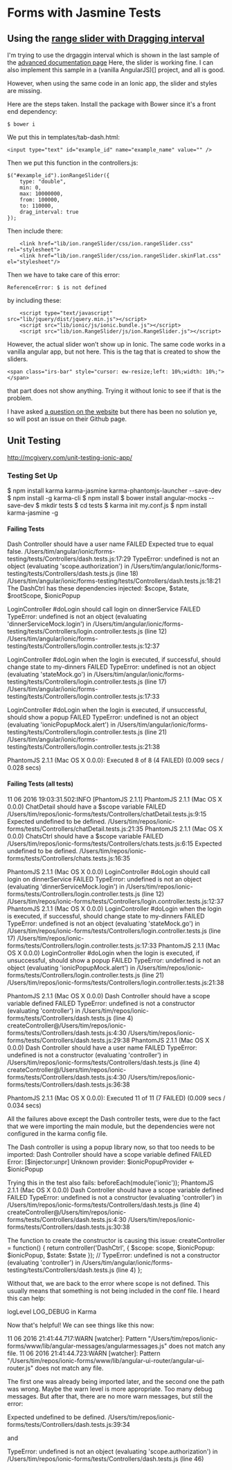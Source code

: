 # Forms with Jasmine Tests

## Using the [range slider with Dragging interval](http://ionden.com/a/plugins/ion.rangeSlider/demo_advanced.html)

I'm trying to use the drgaggin interval which is shown in the last sample of the [advanced documentation page](http://ionden.com/a/plugins/ion.rangeSlider/demo_advanced.html)
Here, the slider is working fine.  I can also implement this sample in a (vanilla AngularJS)[] project, and all is good.

However, when using the same code in an Ionic app, the slider and styles are missing.

Here are the steps taken.
Install the package with Bower since it's a front end dependency:
```
$ bower i 
```

We put this in templates/tab-dash.html:
```
<input type="text" id="example_id" name="example_name" value="" />
```

Then we put this function in the controllers.js:
```
$("#example_id").ionRangeSlider({
    type: "double",
    min: 0,
    max: 10000000,
    from: 100000,
    to: 110000,
    drag_interval: true
});
```

Then include there:
```
	<link href="lib/ion.rangeSlider/css/ion.rangeSlider.css" rel="stylesheet">
    <link href="lib/ion.rangeSlider/css/ion.rangeSlider.skinFlat.css" el="stylesheet"/>
```

Then we have to take care of this error:
```
ReferenceError: $ is not defined
```

by including these:
```
	<script type="text/javascript" src="lib/jquery/dist/jquery.min.js"></script>
    <script src="lib/ionic/js/ionic.bundle.js"></script>
    <script src="lib/ion.RangeSlider/js/ion.RangeSlider.js"></script>
```

However, the actual slider won’t show up in Ionic.
The same code works in a vanilla angular app, but not here.
This is the tag that is created to show the sliders.
```
<span class="irs-bar" style="cursor: ew-resize;left: 10%;width: 10%;"></span>

```
that part does not show anything.  Trying it without Ionic to see if that is the problem.

I have asked [a question on the website](http://ionden.com/a/plugins/ion.rangeSlider/en.html) but there has been no solution ye, so will post an issue on their Github page.


## Unit Testing
http://mcgivery.com/unit-testing-ionic-app/


### Testing Set Up
$ npm install karma karma-jasmine karma-phantomjs-launcher --save-dev
$ npm install -g karma-cli
$ npm install
$ bower install angular-mocks --save-dev
$ mkdir tests
$ cd tests
$ karma init my.conf.js
$ npm install karma-jasmine -g



#### Failing Tests

Dash Controller should have a user name FAILED
	Expected true to equal false.
	/Users/tim/angular/ionic/forms-testing/tests/Controllers/dash.tests.js:17:29
	TypeError: undefined is not an object (evaluating 'scope.authorization') in /Users/tim/angular/ionic/forms-testing/tests/Controllers/dash.tests.js (line 18)
	/Users/tim/angular/ionic/forms-testing/tests/Controllers/dash.tests.js:18:21
The DashCtrl has these dependencies injected:
$scope, $state, $rootScope, $ionicPopup


LoginController #doLogin should call login on dinnerService FAILED
	TypeError: undefined is not an object (evaluating 'dinnerServiceMock.login') in /Users/tim/angular/ionic/forms-testing/tests/Controllers/login.controller.tests.js (line 12)
	/Users/tim/angular/ionic/forms-testing/tests/Controllers/login.controller.tests.js:12:37

LoginController #doLogin when the login is executed, if successful, should change state to my-dinners FAILED
	TypeError: undefined is not an object (evaluating 'stateMock.go') in /Users/tim/angular/ionic/forms-testing/tests/Controllers/login.controller.tests.js (line 17)
	/Users/tim/angular/ionic/forms-testing/tests/Controllers/login.controller.tests.js:17:33

LoginController #doLogin when the login is executed, if unsuccessful, should show a popup FAILED
	TypeError: undefined is not an object (evaluating 'ionicPopupMock.alert') in /Users/tim/angular/ionic/forms-testing/tests/Controllers/login.controller.tests.js (line 21)
	/Users/tim/angular/ionic/forms-testing/tests/Controllers/login.controller.tests.js:21:38

PhantomJS 2.1.1 (Mac OS X 0.0.0): Executed 8 of 8 (4 FAILED) (0.009 secs / 0.028 secs)


#### Failing Tests (all tests)
11 06 2016 19:03:31.502:INFO [PhantomJS 2.1.1]
PhantomJS 2.1.1 (Mac OS X 0.0.0) ChatDetail should have a $scope variable FAILED
	/Users/tim/repos/ionic-forms/tests/Controllers/chatDetail.tests.js:9:15
	Expected undefined to be defined.
	/Users/tim/repos/ionic-forms/tests/Controllers/chatDetail.tests.js:21:35
PhantomJS 2.1.1 (Mac OS X 0.0.0) ChatsCtrl should have a $scope variable FAILED
	/Users/tim/repos/ionic-forms/tests/Controllers/chats.tests.js:6:15
	Expected undefined to be defined.
	/Users/tim/repos/ionic-forms/tests/Controllers/chats.tests.js:16:35

PhantomJS 2.1.1 (Mac OS X 0.0.0) LoginController #doLogin should call login on dinnerService FAILED
	TypeError: undefined is not an object (evaluating 'dinnerServiceMock.login') in /Users/tim/repos/ionic-forms/tests/Controllers/login.controller.tests.js (line 12)
	/Users/tim/repos/ionic-forms/tests/Controllers/login.controller.tests.js:12:37
PhantomJS 2.1.1 (Mac OS X 0.0.0) LoginController #doLogin when the login is executed, if successful, should change state to my-dinners FAILED
	TypeError: undefined is not an object (evaluating 'stateMock.go') in /Users/tim/repos/ionic-forms/tests/Controllers/login.controller.tests.js (line 17)
	/Users/tim/repos/ionic-forms/tests/Controllers/login.controller.tests.js:17:33
PhantomJS 2.1.1 (Mac OS X 0.0.0) LoginController #doLogin when the login is executed, if unsuccessful, should show a popup FAILED
	TypeError: undefined is not an object (evaluating 'ionicPopupMock.alert') in /Users/tim/repos/ionic-forms/tests/Controllers/login.controller.tests.js (line 21)
	/Users/tim/repos/ionic-forms/tests/Controllers/login.controller.tests.js:21:38

PhantomJS 2.1.1 (Mac OS X 0.0.0) Dash Controller should have a scope variable defined FAILED
	TypeError: undefined is not a constructor (evaluating 'controller') in /Users/tim/repos/ionic-forms/tests/Controllers/dash.tests.js (line 4)
	createController@/Users/tim/repos/ionic-forms/tests/Controllers/dash.tests.js:4:30
	/Users/tim/repos/ionic-forms/tests/Controllers/dash.tests.js:29:38
PhantomJS 2.1.1 (Mac OS X 0.0.0) Dash Controller should have a user name FAILED
	TypeError: undefined is not a constructor (evaluating 'controller') in /Users/tim/repos/ionic-forms/tests/Controllers/dash.tests.js (line 4)
	createController@/Users/tim/repos/ionic-forms/tests/Controllers/dash.tests.js:4:30
	/Users/tim/repos/ionic-forms/tests/Controllers/dash.tests.js:36:38

PhantomJS 2.1.1 (Mac OS X 0.0.0): Executed 11 of 11 (7 FAILED) (0.009 secs / 0.034 secs)

All the failures above except the Dash controller tests, were due to the fact that we were importing the main module, but the dependencies were not configured in the karma config file.

The Dash controller is using a popup library now, so that too needs to be imported:
Dash Controller should have a scope variable defined FAILED
	Error: [$injector:unpr] Unknown provider: $ionicPopupProvider <- $ionicPopup

Trying this in the test also fails:
beforeEach(module('ionic'));
PhantomJS 2.1.1 (Mac OS X 0.0.0) Dash Controller should have a scope variable defined FAILED
	TypeError: undefined is not a constructor (evaluating 'controller') in /Users/tim/repos/ionic-forms/tests/Controllers/dash.tests.js (line 4)
	createController@/Users/tim/repos/ionic-forms/tests/Controllers/dash.tests.js:4:30
	/Users/tim/repos/ionic-forms/tests/Controllers/dash.tests.js:30:38

The function to create the constructor is causing this issue:
    createController = function() {
            return controller('DashCtrl', {
                $scope: scope,
                $ionicPopup: $ionicPopup,
                $state: $state
            });
        // TypeError: undefined is not a constructor (evaluating 'controller') in /Users/tim/angular/ionic/forms-testing/tests/Controllers/dash.tests.js (line 4)
    };

Without that, we are back to the error where scope is not defined.  This usually means that something is not being included in the conf file.  I heard this can help:

logLevel LOG_DEBUG in Karma

Now that's helpful!  We can see things like this now:

11 06 2016 21:41:44.717:WARN [watcher]: 
Pattern "/Users/tim/repos/ionic-forms/www/lib/angular-messages/angularmessages.js" 
does not match any file.
11 06 2016 21:41:44.723:WARN [watcher]: 
Pattern "/Users/tim/repos/ionic-forms/www/lib/angular-ui-router/angular-ui-router.js" 
does not match any file.

The first one was already being imported later, and the second one the path was wrong.
Maybe the warn level is more appropriate. Too many debug messages.
But after that, there are no more warn messages, but still the error:

Expected undefined to be defined.
	/Users/tim/repos/ionic-forms/tests/Controllers/dash.tests.js:39:34

and 

TypeError: undefined is not an object (evaluating 'scope.authorization') in /Users/tim/repos/ionic-forms/tests/Controllers/dash.tests.js (line 46)








